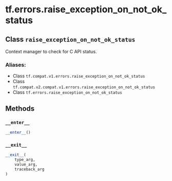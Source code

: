 <div itemscope itemtype="http://developers.google.com/ReferenceObject">
<meta itemprop="name" content="tf.errors.raise_exception_on_not_ok_status" />
<meta itemprop="path" content="Stable" />
<meta itemprop="property" content="__enter__"/>
<meta itemprop="property" content="__exit__"/>
</div>

# tf.errors.raise_exception_on_not_ok_status

## Class `raise_exception_on_not_ok_status`

Context manager to check for C API status.



### Aliases:

* Class `tf.compat.v1.errors.raise_exception_on_not_ok_status`
* Class `tf.compat.v2.compat.v1.errors.raise_exception_on_not_ok_status`
* Class `tf.errors.raise_exception_on_not_ok_status`

<!-- Placeholder for "Used in" -->


## Methods

<h3 id="__enter__"><code>__enter__</code></h3>

``` python
__enter__()
```




<h3 id="__exit__"><code>__exit__</code></h3>

``` python
__exit__(
    type_arg,
    value_arg,
    traceback_arg
)
```






